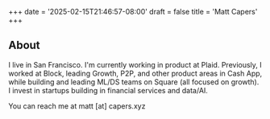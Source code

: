 +++
date = '2025-02-15T21:46:57-08:00'
draft = false
title = 'Matt Capers'
+++
## About
I live in San Francisco. I'm currently working in product at Plaid. Previously, I worked at Block, leading Growth, P2P, and other product areas in Cash App, while building and leading ML/DS teams on Square (all focused on growth). I invest in startups building in financial services and data/AI.

You can reach me at matt [at] capers.xyz

